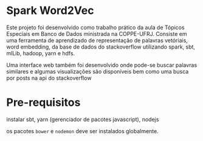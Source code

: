 # Spark Word2Vec

Este projeto foi desenvolvido como trabalho prático da aula de Tópicos Especiais em Banco de Dados ministrada na COPPE-UFRJ.
Consiste em uma ferramenta de aprendizado de representação de palavras vetóriais, word embedding, da base de dados do stackoverflow
utilizando spark, sbt, mlLib, hadoop, yarn e hdfs.

Uma interface web também foi desenvolvido onde pode-se buscar palavras similares e algumas visualizações são disponíveis bem
como uma busca por posts na api do stackoverflow

# Pre-requisitos

instalar sbt, yarn (gerenciador de pacotes javascript), nodejs

os pacotes ```bower``` e ```nodemon``` deve ser instalados globalmente.

